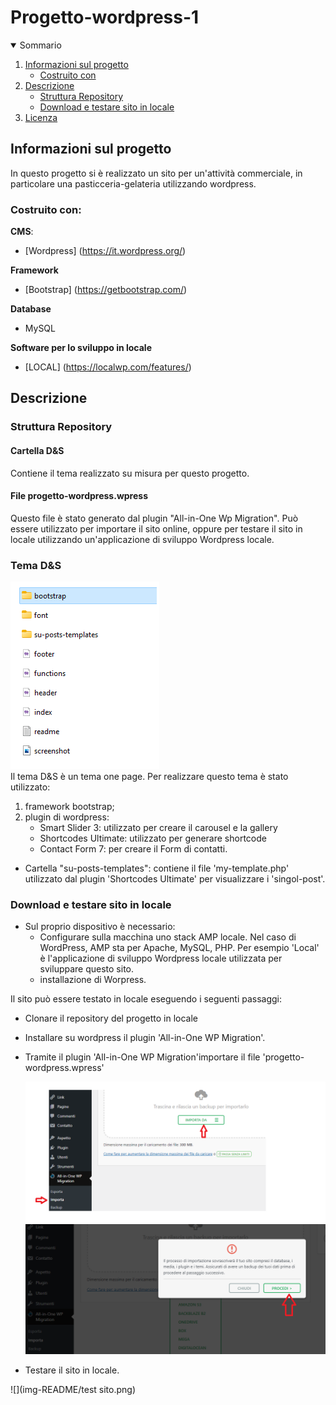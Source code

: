 <h1 algin="center">Progetto-wordpress-1</h1>

<details open="open">
  <summary>Sommario</summary>
  <ol>
    <li>
      <a href="#informazioni-sul-progetto">Informazioni sul progetto</a>
      <ul>
        <li><a href="#costruito-con">Costruito con</a></li>
      </ul>
    </li>
   <li><a href="#descrizione">Descrizione</a>
     <ul>
        <li><a href="#struttura-repository">Struttura Repository</a></li>
        <li><a href="#Download-e-testare-sito-in-locale">Download e testare sito in locale</a></li>
      </ul>
    </li>
   <li><a href="#licenza">Licenza</a></li>
  <ol>
</details>

<!-- Informazioni sul progetto-->

## Informazioni sul progetto
In questo progetto si è realizzato un sito per un'attività commerciale, in particolare una pasticceria-gelateria utilizzando wordpress.

 

#### <h3>Costruito con:</h3>

<b>CMS</b>:
- [Wordpress] (https://it.wordpress.org/)

<b>Framework</b>
- [Bootstrap] (https://getbootstrap.com/)

<b>Database</b>
 <br>
  - MySQL 
    
<b>Software per lo sviluppo in locale</b>
 - [LOCAL] (https://localwp.com/features/)
   
<!--Descrizione-->

## Descrizione

### Struttura Repository

<h4>Cartella D&S </h4>
 Contiene il tema realizzato su misura per questo progetto.
    
<h4>File progetto-wordpress.wpress</h4>
 Questo file è stato generato dal plugin "All-in-One Wp Migration".
 Può essere utilizzato per importare il sito online, oppure per 
 testare il sito in locale utilizzando un'applicazione di sviluppo Wordpress locale.



### Tema D&S

![](img-README/temads.png) 
   <br>
  Il tema D&S è un tema one page.
  Per realizzare questo tema è stato utilizzato:
    <ol>
      <li>framework bootstrap;</li>
      <li>plugin di wordpress:
        <ul>
          <li>Smart Slider 3: utilizzato per creare il carousel e la gallery</li>
          <li>Shortcodes Ultimate: utilizzato per generare shortcode</li>
          <li>Contact Form 7: per creare il Form di contatti.</li>
        </ul>
      </li>
    </ol>
  - Cartella "su-posts-templates": contiene il file 'my-template.php' 
    utilizzato dal plugin 'Shortcodes Ultimate' per visualizzare i 'singol-post'.


### Download e testare sito in locale

- Sul proprio dispositivo è necessario:
   - Configurare sulla macchina uno stack AMP locale. Nel caso di WordPress, AMP sta per Apache, MySQL, PHP.
     Per esempio 'Local' è l'applicazione di sviluppo Wordpress locale utilizzata per sviluppare questo sito.
   - installazione di Worpress.
  

Il sito può essere testato in locale eseguendo i seguenti passaggi:

- Clonare il repository del progetto in locale 

- Installare su wordpress il plugin 'All-in-One WP Migration'.
- Tramite il plugin 'All-in-One WP Migration'importare il file 'progetto-wordpress.wpress'
  
  ![](img-README/importafile.png) 
  ![](img-README/importazione2.png)

  

- Testare il sito in locale.

 ![](img-README/test sito.png)


